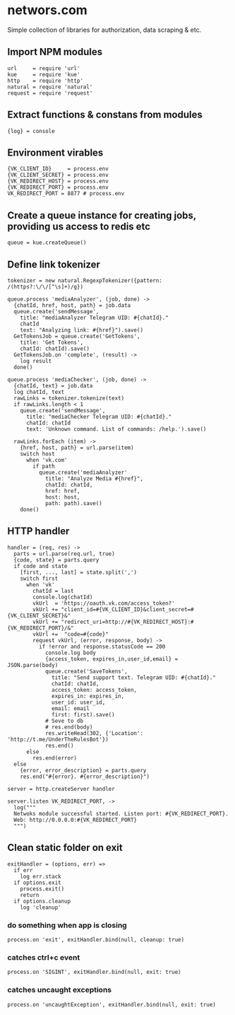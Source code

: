 # networs.com
Simple collection of libraries for authorization, data scraping & etc.


## Import NPM modules

    url     = require 'url'
    kue     = require 'kue'
    http    = require 'http'
    natural = require 'natural'
    request = require 'request'

## Extract functions & constans from modules

    {log} = console

## Environment virables

    {VK_CLIENT_ID}     = process.env
    {VK_CLIENT_SECRET} = process.env
    {VK_REDIRECT_HOST} = process.env
    {VK_REDIRECT_PORT} = process.env
    VK_REDIRECT_PORT = 8877 # process.env

## Create a queue instance for creating jobs, providing us access to redis etc

    queue = kue.createQueue()

## Define link tokenizer

    tokenizer = new natural.RegexpTokenizer({pattern: /(https?:\/\/[^\s]+)/g})

    queue.process 'mediaAnalyzer', (job, done) ->
      {chatId, href, host, path} = job.data
      queue.create('sendMessage',
        title: "mediaAnalyzer Telegram UID: #{chatId}."
        chatId
        text: "Analyzing link: #{href}").save()
      GetTokensJob = queue.create('GetTokens',
        title: 'Get Tokens',
        chatId: chatId).save()
      GetTokensJob.on 'complete', (result) ->
        log result
      done()

    queue.process 'mediaChecker', (job, done) ->
      {chatId, text} = job.data
      log chatId, text
      rawLinks = tokenizer.tokenize(text)
      if rawLinks.length < 1
        queue.create('sendMessage',
          title: "mediaChecker Telegram UID: #{chatId}."
          chatId: chatId
          text: 'Unknown command. List of commands: /help.').save()

      rawLinks.forEach (item) ->
        {href, host, path} = url.parse(item)
        switch host
          when 'vk.com'
            if path
              queue.create('mediaAnalyzer'
                title: "Analyze Media #{href}",
                chatId: chatId,
                href: href,
                host: host,
                path: path).save()
        done()


## HTTP handler

    handler = (req, res) ->
      parts = url.parse(req.url, true)
      {code, state} = parts.query
      if code and state
        [first, ..., last] = state.split(',')
        switch first
          when 'vk'
            chatId = last
            console.log(chatId)
            vkUrl  = 'https://oauth.vk.com/access_token?'
            vkUrl += "client_id=#{VK_CLIENT_ID}&client_secret=#{VK_CLIENT_SECRET}&"
            vkUrl += "redirect_uri=http://#{VK_REDIRECT_HOST}:#{VK_REDIRECT_PORT}/&"
            vkUrl +=  "code=#{code}"
            request vkUrl, (error, response, body) ->
              if !error and response.statusCode == 200
                console.log body
                {access_token, expires_in,user_id,email} = JSON.parse(body)
                queue.create('SaveTokens',
                  title: "Send support text. Telegram UID: #{chatId}."
                  chatId: chatId,
                  access_token: access_token,
                  expires_in: expires_in,
                  user_id: user_id,
                  email: email
                  first: first).save()
                # Seve to db
                # res.end(body)
                res.writeHead(302, {'Location': 'http://t.me/UnderTheRulesBot'})
                res.end()
          else
            res.end(error)
      else
        {error, error_description} = parts.query
        res.end("#{error}. #{error_description}")

    server = http.createServer handler

    server.listen VK_REDIRECT_PORT, ->
      log("""
      Netwoks module successful started. Listen port: #{VK_REDIRECT_PORT}.
      Web: http://0.0.0.0:#{VK_REDIRECT_PORT}
      """)

## **Clean** static folder on exit

    exitHandler = (options, err) =>
      if err
        log err.stack
      if options.exit
        process.exit()
        return
      if options.cleanup
        log 'cleanup'

### **do something when app is closing**

    process.on 'exit', exitHandler.bind(null, cleanup: true)

### **catches ctrl+c event**

    process.on 'SIGINT', exitHandler.bind(null, exit: true)

### **catches uncaught exceptions**

    process.on 'uncaughtException', exitHandler.bind(null, exit: true)
